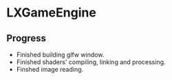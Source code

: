 # LXGameEngine

## Progress
- Finished building glfw window.
- Finished shaders' compiling, linking and processing.
- Finshed image reading.
